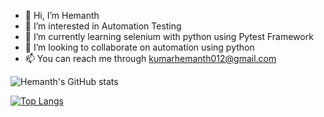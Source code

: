 - 👋 Hi, I’m Hemanth
- 👀 I’m interested in Automation Testing
- 🌱 I’m currently learning selenium with python using Pytest Framework
- 💞️ I’m looking to collaborate on automation using python
- 📫 You can reach me through kumarhemanth012@gmail.com



<!---
hemz10/hemz10 is a ✨ special ✨ repository because its `README.md` (this file) appears on your GitHub profile.
You can click the Preview link to take a look at your changes.
--->

![Hemanth's GitHub stats](https://github-readme-stats.vercel.app/api?username=hemz10&theme=gotham&show_icons=true&count_private=true)

[![Top Langs](https://github-readme-stats.vercel.app/api/top-langs/?username=hemz10&layout=compact&theme=gotham)](https://github.com/anuraghazra/github-readme-stats)
